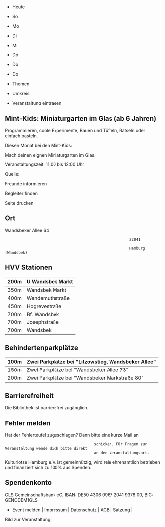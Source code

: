 # 

- Heute
- So
- Mo
- Di
- Mi
- Do
- Do
- Do

- Themen
- Umkreis

- Veranstaltung eintragen

## Mint-Kids: Miniaturgarten im Glas (ab 6 Jahren)

<!-- image -->

Programmieren, coole Experimente, Bauen und Tüfteln, Rätseln oder einfach basteln.

 Diesen Monat bei den Mint-Kids:

Mach deinen eignen Miniaturgarten im Glas.

Veranstaltungszeit: 11:00 bis 12:00 Uhr

Quelle:

Freunde informieren

Begleiter finden

Seite drucken

## Ort

Wandsbeker Allee 64

				                                            22041 

				                                            Hamburg (Wandsbek)

## HVV Stationen

| 200m   | U Wandsbek Markt   |
|--------|--------------------|
| 350m   | Wandsbek Markt     |
| 400m   | Wendemuthstraße    |
| 450m   | Hogrevestraße      |
| 700m   | Bf. Wandsbek       |
| 700m   | Josephstraße       |
| 700m   | Wandsbek           |

## Behindertenparkplätze

| 100m   | Zwei Parkplätze bei "Litzowstieg, Wandsbeker Allee"   |
|--------|-------------------------------------------------------|
| 150m   | Zwei Parkplätze bei "Wandsbeker Allee  73"            |
| 200m   | Zwei Parkplätze bei "Wandsbeker Markstraße 80"        |

## Barrierefreiheit

Die Bibliothek ist barrierefrei zugänglich.

## Fehler melden

Hat der Fehlerteufel zugeschlagen? Dann bitte eine kurze Mail an
											
											schicken. Für Fragen zur Veranstaltung wende dich bitte direkt
											an den Veranstaltungsort.

Kulturlotse Hamburg e.V. ist gemeinnützig, wird rein ehrenamtlich betrieben und finanziert sich zu 100% aus Spenden.

## Spendenkonto

GLS Gemeinschaftsbank eG, IBAN: DE50 4306 0967 2041 9378 00, BIC: GENODEM1GLS

- Event melden | Impressum | Datenschutz | AGB | Satzung |

Bild zur Veranstaltung:

<!-- image -->
